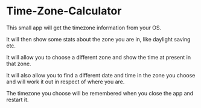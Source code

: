 # Time-Zone-Calculator
This small app will get the timezone information from your OS. 

It will then show some stats about the zone you are in, like daylight saving etc. 

It will allow you to choose a different zone and show the time at present in that zone. 

It will also allow you to find a different date and time in the zone you choose and will work it out in respect of where you are. 

The timezone you choose will be remembered when you close the app and restart it. 
